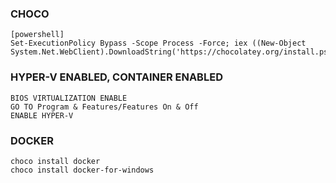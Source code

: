 ### CHOCO
    [powershell]
    Set-ExecutionPolicy Bypass -Scope Process -Force; iex ((New-Object System.Net.WebClient).DownloadString('https://chocolatey.org/install.ps1'))
### HYPER-V ENABLED, CONTAINER ENABLED
    BIOS VIRTUALIZATION ENABLE
    GO TO Program & Features/Features On & Off
    ENABLE HYPER-V
### DOCKER
    choco install docker
    choco install docker-for-windows
